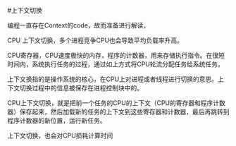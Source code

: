 #上下文切换

编程一直存在Context的code，故而准备进行解读，

CPU 上下文切换，多个进程竞争CPU也会导致平均负载率升高。

CPU寄存器，CPU速度极快的内存，程序的计数器，用来存储执行指令。在很短时间内，系统执行任务的过程，通过如上方式将CPU轮流分配任务给系统任务。

上下文换指的是操作系统的核心，在CPU上对进程或者线程进行切换的意思。上下文切换过程中的信息被保存在进程控制块中的。

CPU上下文切换，就是把前一个任务的CPU的上下文（CPU的寄存器和程序计数器）保存起来，然后加载新的任务的上下文到这些寄存器和计数器，最后再跳转到程序计数器的新位置，运行新任务。

上下文切换，也会对CPU损耗计算时间
